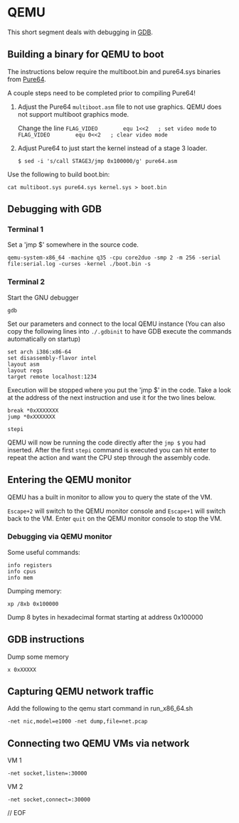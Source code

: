 # QEMU

This short segment deals with debugging in [GDB](https://www.gnu.org/software/gdb/).

## Building a binary for QEMU to boot

The instructions below require the multiboot.bin and pure64.sys binaries from [Pure64](https://github.com/ReturnInfinity/Pure64).

A couple steps need to be completed prior to compiling Pure64!

1. Adjust the Pure64 `multiboot.asm` file to not use graphics. QEMU does not support multiboot graphics mode.

	Change the line ``FLAG_VIDEO		equ 1<<2   ; set video mode`` to `FLAG_VIDEO		equ 0<<2   ; clear video mode`

2. Adjust Pure64 to just start the kernel instead of a stage 3 loader.

	`$ sed -i 's/call STAGE3/jmp 0x100000/g' pure64.asm`

Use the following to build boot.bin:

	cat multiboot.sys pure64.sys kernel.sys > boot.bin


## Debugging with GDB

### Terminal 1

Set a 'jmp $' somewhere in the source code.

	qemu-system-x86_64 -machine q35 -cpu core2duo -smp 2 -m 256 -serial file:serial.log -curses -kernel ./boot.bin -s


### Terminal 2

Start the GNU debugger

	gdb

Set our parameters and connect to the local QEMU instance (You can also copy the following lines into `./.gdbinit` to have GDB execute the commands automatically on startup)

	set arch i386:x86-64
	set disassembly-flavor intel
	layout asm
	layout regs
	target remote localhost:1234

Execution will be stopped where you put the 'jmp $' in the code. Take a look at the address of the next instruction and use it for the two lines below.

	break *0xXXXXXXX
	jump *0xXXXXXXX

	stepi

QEMU will now be running the code directly after the `jmp $` you had inserted. After the first `stepi` command is executed you can hit enter to repeat the action and want the CPU step through the assembly code.


## Entering the QEMU monitor

QEMU has a built in monitor to allow you to query the state of the VM.

`Escape+2` will switch to the QEMU monitor console and `Escape+1` will switch back to the VM. Enter `quit` on the QEMU monitor console to stop the VM.


### Debugging via QEMU monitor

Some useful commands:

	info registers
	info cpus
	info mem

Dumping memory:

	xp /8xb 0x100000

Dump 8 bytes in hexadecimal format starting at address 0x100000


## GDB instructions

Dump some memory

	x 0xXXXXX


## Capturing QEMU network traffic

Add the following to the qemu start command in run_x86_64.sh

	-net nic,model=e1000 -net dump,file=net.pcap


## Connecting two QEMU VMs via network

VM 1

	-net socket,listen=:30000

VM 2

	-net socket,connect=:30000


// EOF
